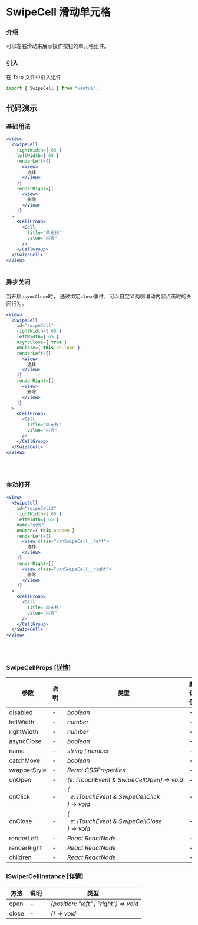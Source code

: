 # SwipeCell 滑动单元格

### 介绍

可以左右滑动来展示操作按钮的单元格组件。

### 引入

在 Taro 文件中引入组件

```js
import { SwipeCell } from "vantui"; 
```

## 代码演示

### 基础用法

```jsx
<View>
  <SwipeCell
    rightWidth={ 65 }
    leftWidth={ 65 }
    renderLeft={(
      <View>
        选择
      </View>
    )}
    renderRight={(
      <View>
        删除
      </View>
    )}
  >
    <CellGroup>
      <Cell
        title="单元格"
        value="内容"
      />
    </CellGroup>
  </SwipeCell>
</View>
 
```

### 异步关闭

当开启`asyncClose`时， 通过绑定`close`事件，可以自定义两侧滑动内容点击时的关闭行为。

```jsx
<View>
  <SwipeCell
    id="swipeCell"
    rightWidth={ 65 }
    leftWidth={ 65 }
    asyncClose={ true }
    onClose={ this.onClose }
    renderLeft={(
      <View>
        选择
      </View>
    )}
    renderRight={(
      <View>
        删除
      </View>
    )}
  >
    <CellGroup>
      <Cell
        title="单元格"
        value="内容"
      />
    </CellGroup>
  </SwipeCell>
</View>
 
```

```js
 
```

### 主动打开

```jsx
<View>
  <SwipeCell
    id="swipeCell2"
    rightWidth={ 65 }
    leftWidth={ 65 }
    name="示例"
    onOpen={ this.onOpen }
    renderLeft={(
      <View class="vanSwipeCell__left">
        选择
      </View>
    )}
    renderRight={(
      <View class="vanSwipeCell__right">
        删除
      </View>
    )}
  >
    <CellGroup>
      <Cell
        title="单元格"
        value="内容"
      />
    </CellGroup>
  </SwipeCell>
</View>
 
```

```js
 
```
### SwipeCellProps [[详情]](https://github.com/AntmJS/vantui/tree/main/packages/vantui/types/swipe-cell.d.ts)   

| 参数 | 说明 | 类型 | 默认值 | 必填 |
| --- | --- | --- | --- | --- |
| disabled | - | _&nbsp;&nbsp;boolean<br/>_ | - | `false` |
| leftWidth | - | _&nbsp;&nbsp;number<br/>_ | - | `false` |
| rightWidth | - | _&nbsp;&nbsp;number<br/>_ | - | `false` |
| asyncClose | - | _&nbsp;&nbsp;boolean<br/>_ | - | `false` |
| name | - | _&nbsp;&nbsp;string&nbsp;&brvbar;&nbsp;number<br/>_ | - | `false` |
| catchMove | - | _&nbsp;&nbsp;boolean<br/>_ | - | `false` |
| wrapperStyle | - | _&nbsp;&nbsp;React.CSSProperties<br/>_ | - | `false` |
| onOpen | - | _&nbsp;&nbsp;(e:&nbsp;ITouchEvent&nbsp;&&nbsp;SwipeCellOpen)&nbsp;=>&nbsp;void<br/>_ | - | `false` |
| onClick | - | _&nbsp;&nbsp;(<br/>&nbsp;&nbsp;&nbsp;&nbsp;e:&nbsp;ITouchEvent&nbsp;&&nbsp;SwipeCellClick<br/>&nbsp;&nbsp;)&nbsp;=>&nbsp;void<br/>_ | - | `false` |
| onClose | - | _&nbsp;&nbsp;(<br/>&nbsp;&nbsp;&nbsp;&nbsp;e:&nbsp;ITouchEvent&nbsp;&&nbsp;SwipeCellClose<br/>&nbsp;&nbsp;)&nbsp;=>&nbsp;void<br/>_ | - | `false` |
| renderLeft | - | _&nbsp;&nbsp;React.ReactNode<br/>_ | - | `false` |
| renderRight | - | _&nbsp;&nbsp;React.ReactNode<br/>_ | - | `false` |
| children | - | _&nbsp;&nbsp;React.ReactNode<br/>_ | - | `false` |

### ISwiperCellInstance [[详情]](https://github.com/AntmJS/vantui/tree/main/packages/vantui/types/swipe-cell.d.ts)   

| 方法 | 说明 | 类型 |
| --- | --- | --- |
| open | - | _&nbsp;&nbsp;(position:&nbsp;"left"&nbsp;&brvbar;&nbsp;"right")&nbsp;=>&nbsp;void<br/>_ |
| close | - | _&nbsp;&nbsp;()&nbsp;=>&nbsp;void<br/>_ |

